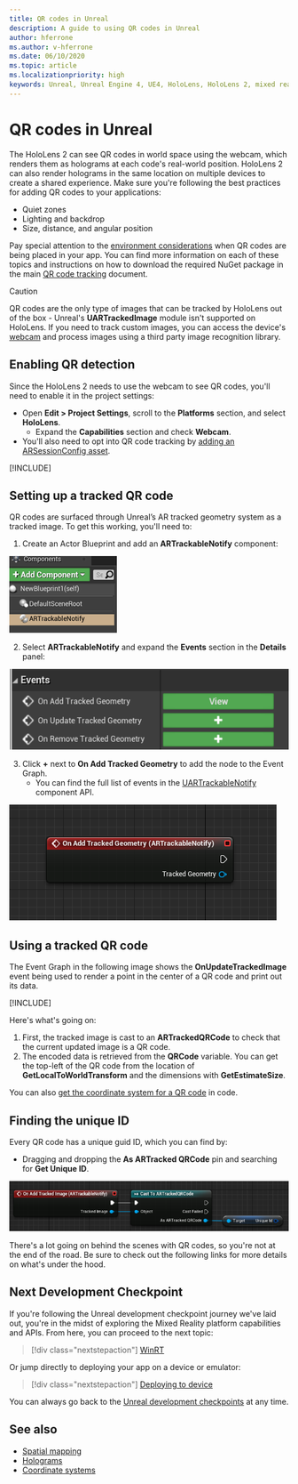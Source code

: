 ```yaml
---
title: QR codes in Unreal
description: A guide to using QR codes in Unreal
author: hferrone
ms.author: v-hferrone
ms.date: 06/10/2020
ms.topic: article
ms.localizationpriority: high
keywords: Unreal, Unreal Engine 4, UE4, HoloLens, HoloLens 2, mixed reality, development, features, documentation, guides, holograms, qr codes, mixed reality headset, windows mixed reality headset, virtual reality headset
---
```



# QR codes in Unreal

The HoloLens 2 can see QR codes in world space using the webcam, which renders them as holograms at each code's real-world position. HoloLens 2 can also render holograms in the same location on multiple devices to create a shared experience. Make sure you're following the best practices for adding QR codes to your applications:

- Quiet zones
- Lighting and backdrop
- Size, distance, and angular position

Pay special attention to the [environment considerations](../../environment-considerations-for-hololens.md) when QR codes are being placed in your app. You can find more information on each of these topics and instructions on how to download the required NuGet package in the main [QR code tracking](../platform-capabilities-and-apis/qr-code-tracking.md) document.

> [!CAUTION]
> QR codes are the only type of images that can be tracked by HoloLens out of the box - Unreal's **UARTrackedImage** module isn't supported on HoloLens. If you need to track custom images, you can access the device's [webcam](unreal-hololens-camera.md) and process images using a third party image recognition library. 

## Enabling QR detection
Since the HoloLens 2 needs to use the webcam to see QR codes, you'll need to enable it in the project settings:
- Open **Edit > Project Settings**, scroll to the **Platforms** section, and select **HoloLens**.
    + Expand the **Capabilities** section and check **Webcam**.  
- You'll also need to opt into QR code tracking by [adding an ARSessionConfig asset](https://docs.microsoft.com/windows/mixed-reality/unreal-uxt-ch3#adding-the-session-asset).

[!INCLUDE[](includes/tabs-qr-codes-1.md)]

## Setting up a tracked QR code

QR codes are surfaced through Unreal’s AR tracked geometry system as a tracked image. To get this working, you'll need to:
1. Create an Actor Blueprint and add an **ARTrackableNotify** component:

![QR AR Trackable Notify](images/unreal-spatialmapping-artrackablenotify.PNG)

2. Select **ARTrackableNotify** and expand the **Events** section in the **Details** panel:

![QR Events](images/unreal-spatialmapping-events.PNG)

3. Click **+** next to **On Add Tracked Geometry** to add the node to the Event Graph.
    - You can find the full list of events in the [UARTrackableNotify](https://docs.unrealengine.com/API/Runtime/AugmentedReality/UARTrackableNotifyComponent/index.html) component API.

![Add node to On Add Tracked Geometry](images/unreal-qr-codes-tracked-geometry.png)

## Using a tracked QR code
The Event Graph in the following image shows the **OnUpdateTrackedImage** event being used to render a point in the center of a QR code and print out its data.

[!INCLUDE[](includes/tabs-qr-codes-2.md)]

Here's what's going on:
1. First, the tracked image is cast to an **ARTrackedQRCode** to check that the current updated image is a QR code.  
2. The encoded data is retrieved from the **QRCode** variable. You can get the top-left of the QR code from the location of **GetLocalToWorldTransform** and the dimensions with **GetEstimateSize**.

You can also [get the coordinate system for a QR code](https://docs.microsoft.com/windows/mixed-reality/qr-code-tracking#getting-the-coordinate-system-for-a-qr-code) in code.

## Finding the unique ID
Every QR code has a unique guid ID, which you can find by:
- Dragging and dropping the **As ARTracked QRCode**  pin and searching for **Get Unique ID**.

![QR Guid](images/unreal-qr-guid.PNG)

There's a lot going on behind the scenes with QR codes, so you're not at the end of the road. Be sure to check out the following links for more details on what's under the hood.

## Next Development Checkpoint

If you're following the Unreal development checkpoint journey we've laid out, you're in the midst of exploring the Mixed Reality platform capabilities and APIs. From here, you can proceed to the next topic:

> [!div class="nextstepaction"]
> [WinRT](unreal-winRT.md)

Or jump directly to deploying your app on a device or emulator:

> [!div class="nextstepaction"]
> [Deploying to device](unreal-deploying.md)

You can always go back to the [Unreal development checkpoints](unreal-development-overview.md#3-platform-capabilities-and-apis) at any time.

## See also
* [Spatial mapping](../../design/spatial-mapping.md)
* [Holograms](../../discover/hologram.md)
* [Coordinate systems](../../design/coordinate-systems.md)
